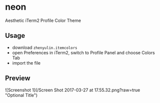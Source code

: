 # neon

Aesthetic iTerm2 Profile Color Theme

## Usage
 * download `zhenyulin.itemcolors`
 * open Preferences in iTerm2, switch to Profile Panel and choose Colors Tab
 * import the file

## Preview
![Screenshot 1](/Screen Shot 2017-03-27 at 17.55.32.png?raw=true "Optional Title")
